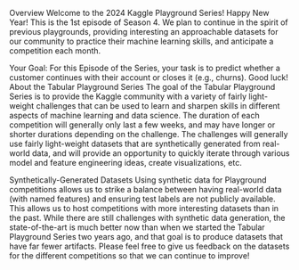 Overview
Welcome to the 2024 Kaggle Playground Series! Happy New Year! 
This is the 1st episode of Season 4.
We plan to continue in the spirit of previous playgrounds, providing interesting an approachable datasets for our community to practice their machine learning skills, and anticipate a competition each month.

Your Goal: For this Episode of the Series, your task is to predict whether a customer continues with their account or closes it (e.g., churns). Good luck!
About the Tabular Playground Series
The goal of the Tabular Playground Series is to provide the Kaggle community with a variety of fairly light-weight challenges that can be used to learn and sharpen skills in different aspects of machine learning and data science.
The duration of each competition will generally only last a few weeks, and may have longer or shorter durations depending on the challenge. 
The challenges will generally use fairly light-weight datasets that are synthetically generated from real-world data, and will provide an opportunity to quickly iterate through various model and feature engineering ideas, create visualizations, etc.

Synthetically-Generated Datasets
Using synthetic data for Playground competitions allows us to strike a balance between having real-world data (with named features) and ensuring test labels are not publicly available.
This allows us to host competitions with more interesting datasets than in the past.
While there are still challenges with synthetic data generation, the state-of-the-art is much better now than when we started the Tabular Playground Series two years ago, and that goal is to produce datasets that have far fewer artifacts.
Please feel free to give us feedback on the datasets for the different competitions so that we can continue to improve!
